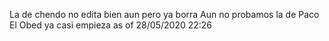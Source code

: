 La de chendo no edita bien aun pero ya borra
Aun no probamos la de Paco
El Obed ya casi empieza as of 28/05/2020 22:26 

